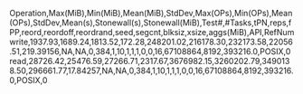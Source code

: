 Operation,Max(MiB),Min(MiB),Mean(MiB),StdDev,Max(OPs),Min(OPs),Mean(OPs),StdDev,Mean(s),Stonewall(s),Stonewall(MiB),Test#,#Tasks,tPN,reps,fPP,reord,reordoff,reordrand,seed,segcnt,blksiz,xsize,aggs(MiB),API,RefNum
write,1937.93,1689.24,1813.52,172.28,248201.02,216178.30,232173.58,22056.51,219.39156,NA,NA,0,384,1,10,1,1,1,0,0,16,67108864,8192,393216.0,POSIX,0
read,28726.42,25476.59,27266.71,2317.67,3676982.15,3260202.79,3490138.50,296661.77,17.84257,NA,NA,0,384,1,10,1,1,1,0,0,16,67108864,8192,393216.0,POSIX,0
